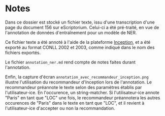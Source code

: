 # Notes

Dans ce dossier est stocké un fichier texte, issu d'une transcription d'une page du document 156 sur eScriptorium. Celui-ci a été pré-traité, en vue de l'annotation de données d'entraînement pour un modèle de NER. 

Ce fichier texte a été annoté à l'aide de la plateforme [Inception](https://inception-project.github.io/), et a été exporté au format CONLL 2002 et 2003, comme indiqué dans le nom des fichiers exportés. 

Le fichier `annotation_ner.md` rend compte de notes faites durant l'annotation. 


Enfin, la capture d'écran `annotation_avec_recommandeur_inception.png` illustre l'utilisation du recommandeur d'Inception lors de l'annotation. Le recommandeur préannote le texte selon des paramètres établis par l'utilisateur-ice. En l'occurence, un string-matcher. Si l'utilisateur-ice annote "Paris" en tant que "LOC" une fois, le recommandeur préannotera les autres occurences de "Paris" dans le texte en tant que "LOC", et il revient à l'utilisateur-ice d'accepter ou non la recommandation.
